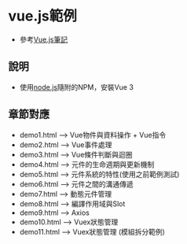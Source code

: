 # vue.js範例
* 參考[Vue.js筆記](https://hackmd.io/@alanden/BkQ_g4pG2)

## 說明
* 使用[node.js](https://nodejs.org/zh-tw/download)隨附的NPM，安裝Vue 3

## 章節對應
* demo1.html --> Vue物件與資料操作 + Vue指令 
* demo2.html --> Vue事件處理
* demo3.html --> Vue條件判斷與迴圈
* demo4.html --> 元件的生命週期與更新機制
* demo5.html --> 元件系統的特性(使用之前範例測試)
* demo6.html --> 元件之間的溝通傳遞
* demo7.html --> 動態元件管理
* demo8.html --> 編譯作用域與Slot
* demo9.html --> Axios
* demo10.html --> Vuex狀態管理
* demo11.html --> Vuex狀態管理 (模組拆分範例)

